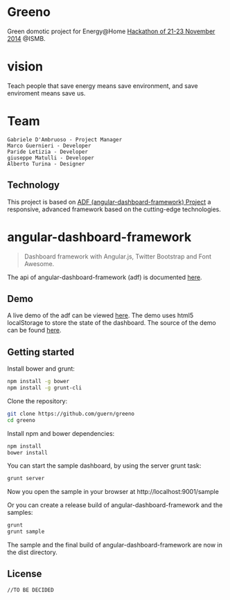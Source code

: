 Greeno
======

Green domotic project for Energy@Home [Hackathon of 21-23 November 2014](http://www.treatabit.com/article/smart-home-hackathon) @ISMB.

# vision
Teach people that save energy means save environment, and save enviroment means save us.

# Team
```
Gabriele D'Ambruoso - Project Manager
Marco Guernieri - Developer
Paride Letizia - Developer
giuseppe Matulli - Developer
Alberto Turina - Designer
```

## Technology

This project is based on [ADF (angular-dashboard-framework) Project](http://github.com/sdorra/angular-dashboard-framework) a responsive, advanced framework based on the cutting-edge technologies.

# angular-dashboard-framework

> Dashboard framework with Angular.js, Twitter Bootstrap and Font Awesome.

The api of angular-dashboard-framework (adf) is documented [here](http://sdorra.github.io/angular-dashboard-framework/docs/).


## Demo

A live demo of the adf can be viewed [here](http://guern.github.io/greeno/). The demo uses html5 localStorage to store the state of the dashboard. The source of the demo can be found [here](https://github.com/guern/greeno).

## Getting started

Install bower and grunt:

```bash
npm install -g bower
npm install -g grunt-cli
```

Clone the repository:

```bash
git clone https://github.com/guern/greeno
cd greeno
```

Install npm and bower dependencies:

```bash
npm install
bower install
```

You can start the sample dashboard, by using the server grunt task:

```bash
grunt server
```

Now you open the sample in your browser at http://localhost:9001/sample

Or you can create a release build of angular-dashboard-framework and the samples:

```bash
grunt
grunt sample
```
The sample and the final build of angular-dashboard-framework are now in the dist directory.


## License

    //TO BE DECIDED

